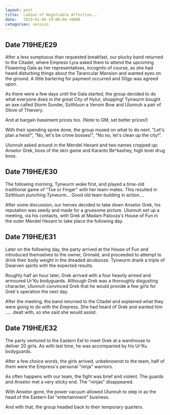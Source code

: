 ```yaml
---
layout: post
title:  Ladies of Negotiable Affection...
date:   2019-02-08 19:00:00 +0000
categories: session
---
```


## Date 719HE/E29

After a less sumptuous than requested breakfast, our plucky band returned to the Citadel, where Empress Lyra asked them to attend the upcoming Flowering Gala as her representatives, incognito of course, as she had heard disturbing things about the Tarancular Mansion and wanted eyes on the ground. A little bartering for payment occurred and 50gp was agreed upon.

As there were a few days until the Gala started, the group decided to do what everyone does in the great City of Hylur, shopping! Tynwurm bought an axe called Storm Sunder, Szithluon a Venom Bow and Ulunnuh a pair of Glove of Thievery.

And at bargain basement prices too. (Note to GM, set better prices!)

With their spending spree done, the group mused on what to do next. "Let's plan a heist!",  "No, let's be crime bosses!", "No no, let's clean up the city!".

Ulunnuh asked around in the Mendel Hexant and two names cropped up: Anselor Grek, boss of the skin game and Karanto Be^kashey, high level drug boss.
## Date 719HE/E30

The following morning, Tynwurm woke first, and played a time-old traditional game of "Toe or Finger" with her team-mates. This resulted in Szithluon punching Tynwurm… Good old team building in action….

After some discussion, our heroes decided to take down Anselor Grek, his reputation was seedy and made for a gruesome picture. Ulunnuh set up a meeting, via his contacts, with Grek at Madam Palooza's House of Fun in the outer Mendel Hexant to take place the following day.

## Date 719HE/E31

Later on the following day, the party arrived at the House of Fun and introduced themselves to the owner, Grimald, and proceeded to attempt to drink their body weight in the dreaded alcobooze. Tynwurm drank a triple of Dwarven spirits with the expected results.

Roughly half an hour later, Grek arrived with a four heavily armed and armoured Ur'Ku bodyguards. Although Grek was a thoroughly disgusting character, Ulunnuh convinced Grek that he would provide a few girls for Grek's operation the next day.

After the meeting, the band returned to the Citadel and explained what they were going to do with the Empress. She had heard of Grek and wanted him ….. dealt with, so she said she would assist.

## Date 719HE/E32

The party ventured to the Eastern Eel to meet Grek at a warehouse to deliver 20 girls. As with last time, he was accompanied by his Ur'Ku bodyguards.

After a few choice words, the girls arrived, unbeknownst to the team, half of them were the Empress's personal "ninja" warriors.

As often happens with our team, the fight was brief and violent. The guards and Anselor met a very sticky end. The "ninjas" disappeared. 

With Anselor gone, the power vacuum allowed Ulunnuh to step in as the head of the Eastern Eel "entertainment" business.

And with that, the group headed back to their temporary quarters.
